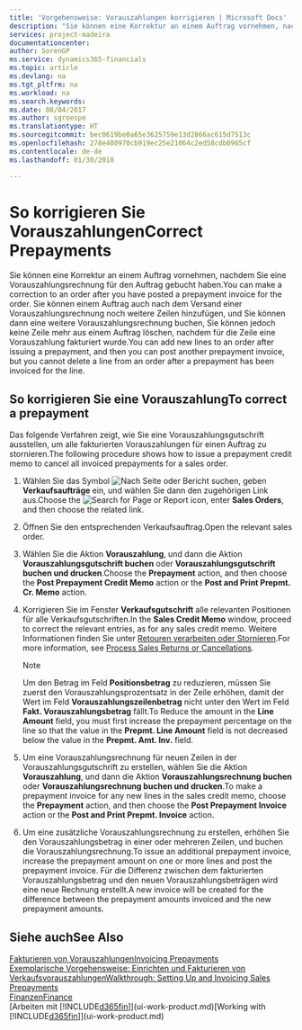 ```yaml
---
title: 'Vorgehensweise: Vorauszahlungen korrigieren | Microsoft Docs'
description: "Sie können eine Korrektur an einem Auftrag vornehmen, nachdem Sie eine Vorauszahlungsrechnung für den Auftrag gebucht haben. Sie können einem Auftrag auch nach dem Versand einer Vorauszahlungsrechnung noch weitere Zeilen hinzufügen, und Sie können dann eine weitere Vorauszahlungsrechnung buchen, Sie können jedoch keine Zeile mehr aus einem Auftrag löschen, nachdem für die Zeile eine Vorauszahlung fakturiert wurde."
services: project-madeira
documentationcenter: 
author: SorenGP
ms.service: dynamics365-financials
ms.topic: article
ms.devlang: na
ms.tgt_pltfrm: na
ms.workload: na
ms.search.keywords: 
ms.date: 08/04/2017
ms.author: sgroespe
ms.translationtype: HT
ms.sourcegitcommit: bec0619be0a65e3625759e13d2866ac615d7513c
ms.openlocfilehash: 278e400970cb919ec25e21064c2ed58cdb0965cf
ms.contentlocale: de-de
ms.lasthandoff: 01/30/2018

---
```

# <a name="correct-prepayments"></a><span data-ttu-id="2579a-104">So korrigieren Sie Vorauszahlungen</span><span class="sxs-lookup"><span data-stu-id="2579a-104">Correct Prepayments</span></span>
<span data-ttu-id="2579a-105">Sie können eine Korrektur an einem Auftrag vornehmen, nachdem Sie eine Vorauszahlungsrechnung für den Auftrag gebucht haben.</span><span class="sxs-lookup"><span data-stu-id="2579a-105">You can make a correction to an order after you have posted a prepayment invoice for the order.</span></span> <span data-ttu-id="2579a-106">Sie können einem Auftrag auch nach dem Versand einer Vorauszahlungsrechnung noch weitere Zeilen hinzufügen, und Sie können dann eine weitere Vorauszahlungsrechnung buchen, Sie können jedoch keine Zeile mehr aus einem Auftrag löschen, nachdem für die Zeile eine Vorauszahlung fakturiert wurde.</span><span class="sxs-lookup"><span data-stu-id="2579a-106">You can add new lines to an order after issuing a prepayment, and then you can post another prepayment invoice, but you cannot delete a line from an order after a prepayment has been invoiced for the line.</span></span>  

## <a name="to-correct-a-prepayment"></a><span data-ttu-id="2579a-107">So korrigieren Sie eine Vorauszahlung</span><span class="sxs-lookup"><span data-stu-id="2579a-107">To correct a prepayment</span></span>
<span data-ttu-id="2579a-108">Das folgende Verfahren zeigt, wie Sie eine Vorauszahlungsgutschrift ausstellen, um alle fakturierten Vorauszahlungen für einen Auftrag zu stornieren.</span><span class="sxs-lookup"><span data-stu-id="2579a-108">The following procedure shows how to issue a prepayment credit memo to cancel all invoiced prepayments for a sales order.</span></span>  
1. <span data-ttu-id="2579a-109">Wählen Sie das Symbol ![Nach Seite oder Bericht suchen](media/ui-search/search_small.png "Symbol Nach Seite oder Bericht suchen"), geben **Verkaufsaufträge** ein, und wählen Sie dann den zugehörigen Link aus.</span><span class="sxs-lookup"><span data-stu-id="2579a-109">Choose the ![Search for Page or Report](media/ui-search/search_small.png "Search for Page or Report icon") icon, enter **Sales Orders**, and then choose the related link.</span></span>  
2. <span data-ttu-id="2579a-110">Öffnen Sie den entsprechenden Verkaufsauftrag.</span><span class="sxs-lookup"><span data-stu-id="2579a-110">Open the relevant sales order.</span></span>
3. <span data-ttu-id="2579a-111">Wählen Sie die Aktion **Vorauszahlung**, und dann die Aktion **Vorauszahlungsgutschrift buchen** oder **Vorauszahlungsgutschrift buchen und drucken**.</span><span class="sxs-lookup"><span data-stu-id="2579a-111">Choose the **Prepayment** action, and then choose the **Post Prepayment Credit Memo** action or the **Post and Print Prepmt. Cr. Memo** action.</span></span>  
4. <span data-ttu-id="2579a-112">Korrigieren Sie im Fenster **Verkaufsgutschrift** alle relevanten Positionen für alle Verkaufsgutschriften.</span><span class="sxs-lookup"><span data-stu-id="2579a-112">In the **Sales Credit Memo** window, proceed to correct the relevant entries, as for any sales credit memo.</span></span> <span data-ttu-id="2579a-113">Weitere Informationen finden Sie unter [Retouren verarbeiten oder Stornieren](sales-how-process-sales-returns-cancellations.md).</span><span class="sxs-lookup"><span data-stu-id="2579a-113">For more information, see [Process Sales Returns or Cancellations](sales-how-process-sales-returns-cancellations.md).</span></span>     

    > [!NOTE]  
    > <span data-ttu-id="2579a-114">Um den Betrag im Feld **Positionsbetrag** zu reduzieren, müssen Sie zuerst den Vorauszahlungsprozentsatz in der Zeile erhöhen, damit der Wert im Feld **Vorauszahlungszeilenbetrag** nicht unter den Wert im Feld **Fakt. Vorauszahlungsbetrag** fällt.</span><span class="sxs-lookup"><span data-stu-id="2579a-114">To Reduce the amount in the **Line Amount** field, you must first increase the prepayment percentage on the line so that the value in the **Prepmt. Line Amount** field is not decreased below the value in the **Prepmt. Amt. Inv.** field.</span></span>

5. <span data-ttu-id="2579a-115">Um eine Vorauszahlungsrechnung für neuen Zeilen in der Vorauszahlungsgutschrift zu erstellen, wählen Sie die Aktion **Vorauszahlung**, und dann die Aktion **Vorauszahlungsrechnung buchen** oder **Vorauszahlungsrechnung buchen und drucken**.</span><span class="sxs-lookup"><span data-stu-id="2579a-115">To make a prepayment invoice for any new lines in the sales credit memo, choose the **Prepayment** action, and then choose the **Post Prepayment Invoice** action or the **Post and Print Prepmt. Invoice** action.</span></span>  
6. <span data-ttu-id="2579a-116">Um eine zusätzliche Vorauszahlungsrechnung zu erstellen, erhöhen Sie den Vorauszahlungsbetrag in einer oder mehreren Zeilen, und buchen die Vorauszahlungsrechnung.</span><span class="sxs-lookup"><span data-stu-id="2579a-116">To issue an additional prepayment invoice, increase the prepayment amount on one or more lines and post the prepayment invoice.</span></span> <span data-ttu-id="2579a-117">Für die Differenz zwischen dem fakturierten Vorauszahlungsbetrag und den neuen Vorauszahlungsbeträgen wird eine neue Rechnung erstellt.</span><span class="sxs-lookup"><span data-stu-id="2579a-117">A new invoice will be created for the difference between the prepayment amounts invoiced and the new prepayment amounts.</span></span>  

## <a name="see-also"></a><span data-ttu-id="2579a-118">Siehe auch</span><span class="sxs-lookup"><span data-stu-id="2579a-118">See Also</span></span>  
[<span data-ttu-id="2579a-119">Fakturieren von Vorauszahlungen</span><span class="sxs-lookup"><span data-stu-id="2579a-119">Invoicing Prepayments</span></span>](finance-invoice-prepayments.md)  
[<span data-ttu-id="2579a-120">Exemplarische Vorgehensweise: Einrichten und Fakturieren von Verkaufsvorauszahlungen</span><span class="sxs-lookup"><span data-stu-id="2579a-120">Walkthrough: Setting Up and Invoicing Sales Prepayments</span></span>](walkthrough-setting-up-and-invoicing-sales-prepayments.md)  
[<span data-ttu-id="2579a-121">Finanzen</span><span class="sxs-lookup"><span data-stu-id="2579a-121">Finance</span></span>](finance.md)  
<span data-ttu-id="2579a-122">[Arbeiten mit [!INCLUDE[d365fin](includes/d365fin_md.md)]](ui-work-product.md)</span><span class="sxs-lookup"><span data-stu-id="2579a-122">[Working with [!INCLUDE[d365fin](includes/d365fin_md.md)]](ui-work-product.md)</span></span>

